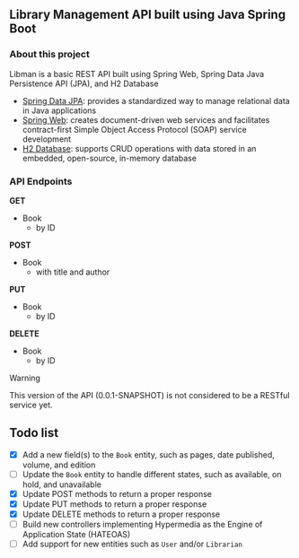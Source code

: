 ## Library Management API built using Java Spring Boot
### About this project
Libman is a basic REST API built using Spring Web, Spring Data Java Persistence API (JPA), and H2 Database
- [Spring Data JPA](https://www.geeksforgeeks.org/jpa-introduction/): provides a standardized way to manage relational data in Java applications
- [Spring Web](https://spring.io/projects/spring-ws): creates document-driven web services and facilitates contract-first Simple Object Access Protocol (SOAP) service development
- [H2 Database](https://www.geeksforgeeks.org/spring-boot-with-h2-database/): supports CRUD operations with data stored in an embedded, open-source, in-memory database

### API Endpoints
__**GET**__
- Book
  - by ID

__**POST**__
- Book
  - with title and author

__**PUT**__
- Book
  - by ID

__**DELETE**__
- Book
  - by ID

> [!WARNING]
> This version of the API (0.0.1-SNAPSHOT) is not considered to be a RESTful service yet.

## Todo list
- [X] Add a new field(s) to the `Book` entity, such as pages, date published, volume, and edition
- [ ] Update the `Book` entity to handle different states, such as available, on hold, and unavailable 
- [X] Update POST methods to return a proper response
- [X] Update PUT methods to return a proper response
- [X] Update DELETE methods to return a proper response
- [ ] Build new controllers implementing Hypermedia as the Engine of Application State (HATEOAS)
- [ ] Add support for new entities such as `User` and/or `Librarian`
